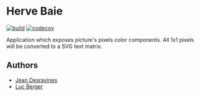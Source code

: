 # Herve Baie

[![build](https://travis-ci.org/jeandesravines/hervebaie.svg)](https://travis-ci.org/jeandesravines/hervebaie)
[![codecov](https://codecov.io/gh/jeandesravines/hervebaie/branch/master/graph/badge.svg)](https://codecov.io/gh/jeandesravines/hervebaie)

Application which exposes picture's pixels color components.
All 1x1 pixels will be converted to a SVG text matrix.

## Authors

* [Jean Desravines](http://www.jeandesravines.com)
* [Luc Berger](http://www.lallyberger.com)
